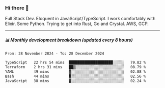 ### Hi there 👋

Full Stack Dev. Eloquent in JavaScript/TypeScript. I work comfortably with Elixir. Some Python. Trying to get into Rust, Go and Crystal. AWS, GCP.

***

##### 📊 Monthly development breakdown (updated every 8 hours)

<!--START_SECTION:waka-->

```txt
From: 28 November 2024 - To: 28 December 2024

TypeScript   22 hrs 54 mins  ████████████████████░░░░░   79.82 %
Terraform    2 hrs 31 mins   ██▒░░░░░░░░░░░░░░░░░░░░░░   08.79 %
YAML         49 mins         ▓░░░░░░░░░░░░░░░░░░░░░░░░   02.88 %
Bash         44 mins         ▓░░░░░░░░░░░░░░░░░░░░░░░░   02.56 %
JavaScript   38 mins         ▓░░░░░░░░░░░░░░░░░░░░░░░░   02.24 %
```

<!--END_SECTION:waka-->
